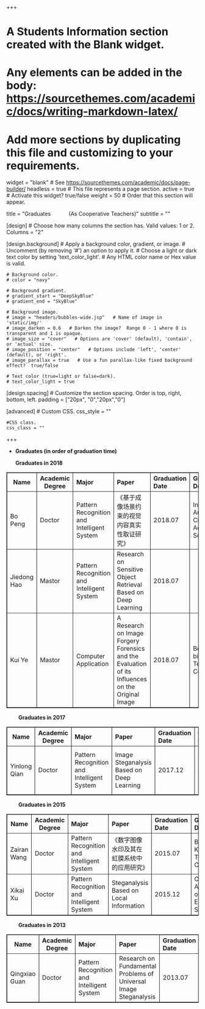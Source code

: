 +++
# A Students Information section created with the Blank widget.
# Any elements can be added in the body: https://sourcethemes.com/academic/docs/writing-markdown-latex/
# Add more sections by duplicating this file and customizing to your requirements.

widget = "blank"  # See https://sourcethemes.com/academic/docs/page-builder/
headless = true  # This file represents a page section.
active = true  # Activate this widget? true/false
weight = 50  # Order that this section will appear.

title = "Graduates&nbsp;&nbsp;&nbsp;&nbsp;&nbsp;&nbsp;&nbsp;&nbsp;&nbsp;&nbsp;&nbsp;&nbsp;(As Cooperative Teachers)"
subtitle = ""

[design]
	# Choose how many columns the section has. Valid values: 1 or 2.
	Columns = "2"
	
[design.background]
	# Apply a background color, gradient, or image.
	# Uncomment (by removing '#') an option to apply it.
	# Choose a light or dark text color by setting 'text_color_light'.
	# Any HTML color name or Hex value is valid.
	
	# Background color.
	# color = "navy"
	
	# Background gradient.
	# gradient_start = "DeepSkyBlue"
	# gradient_end = "SkyBlue"
	
	# Background image.
	# image = "headers/bubbles-wide.jsp"   # Name of image in 'static/img/'
	# image_darken = 0.6   # Darken the image?  Range 0 - 1 where 0 is transparent and 1 is opaque.
	# image_size = "cover"   # Options are 'cover' (default), 'contain', or 'actual' size.
	# image_position = "center"   # Options include 'left', 'center' (default), or 'right'.
	# image_parallax = true   # Use a fun parallax-like fixed background effect?  true/false
	
	# Text color (true=light or false=dark).
	# text_color_light = true
	
[design.spacing]
	# Customize the section spacing. Order is top, right, bottom, left.
	padding = ["20px", "0","20px","0"]

[advanced]
	# Custom CSS.
	css_style = ""
	
	#CSS class.
	css_class = ""
+++

- **Graduates (in order of graduation time)**  

  **Graduates in 2018**

<table border="1" width ="800" style="border-color: black">
   <tr>
      <th align = "center" width ="80">Name</th>
      <th align = "center" width ="80">Academic Degree</th>
      <th align = "left" width ="120">Major</th>
      <th align = "left" width ="295">Paper</th>
      <th align = "left" width ="85">Graduation Date</th>
      <th align = "left" width ="140">Graduation Destination</th>
   </tr>
   <tr>
      <td>Bo Peng</td>
      <td>Doctor</td>
      <td>Pattern Recognition and Intelligent System</td>
      <td>《基于成像场景约束的视觉内容真实性取证研究》</td>
      <td> 2018.07</td>
      <td>Institute of Automation, Chinese Academy of Sciences</td>
   </tr>
      <tr>
      <td>Jiedong Hao</td>
      <td>Mastor</td>
      <td>Pattern Recognition and Intelligent System</td>
      <td> Research on Sensitive Object Retrieval Based on Deep Learning</td>
      <td> 2018.07</td>
      <td></td>
   </tr>
   <tr>
      <td>Kui Ye</td>
      <td>Mastor</td>
      <td>Computer Application</td>
      <td>A Research on Image Forgery Forensics and the Evaluation of its Influences on the Original Image</td>
      <td> 2018.07</td>
      <td>Beijing bitcontinental Technology Co., Ltd</td>
   </tr>
</table>

&nbsp;&nbsp;&nbsp;&nbsp;&nbsp;&nbsp;&nbsp;&nbsp;**Graduates in 2017**

<table border="1" width ="800" style="border-color: black">
   <tr>
      <th align = "center" width ="80">Name</th>
      <th align = "center" width ="80">Academic Degree</th>
      <th align = "left" width ="120">Major</th>
      <th align = "left" width ="295">Paper</th>
      <th align = "left" width ="85">Graduation Date</th>
      <th align = "left" width ="140">Graduation Destination</th>
   </tr>
   <tr>
      <td>Yinlong Qian</td>
      <td>Doctor</td>
      <td>Pattern Recognition and Intelligent System</td>
      <td>Image Steganalysis Based on Deep Learning</td>
      <td> 2017.12</td>
      <td>Beijing Samsung Communication Technology Research Co., Ltd</td>
   </tr>
</table>

&nbsp;&nbsp;&nbsp;&nbsp;&nbsp;&nbsp;&nbsp;&nbsp;**Graduates in 2015**

<table border="1" width ="800" style="border-color: black">
   <tr>
      <th align = "center" width ="80">Name</th>
      <th align = "center" width ="80">Academic Degree</th>
      <th align = "left" width ="120">Major</th>
      <th align = "left" width ="295">Paper</th>
      <th align = "left" width ="85">Graduation Date</th>
      <th align = "left" width ="140">Graduation Destination</th>
   </tr>
   <tr>
      <td>Zairan Wang</td>
      <td>Doctor</td>
      <td>Pattern Recognition and Intelligent System</td>
      <td>《数字图像水印及其在虹膜系统中的应用研究》</td>
      <td> 2015.07</td>
      <td>Beijing Kwai Technology Co., Ltd.</td>
   </tr>
   <tr>
      <td>Xikai Xu</td>
      <td>Doctor</td>
      <td>Pattern Recognition and Intelligent System</td>
      <td>Steganalysis Based on Local Information</td>
      <td> 2015.12</td>
      <td>China Academy of Electronic Science</td>
   </tr>
</table>

&nbsp;&nbsp;&nbsp;&nbsp;&nbsp;&nbsp;&nbsp;&nbsp;**Graduates in 2013**

<table border="1" width ="800" style="border-color: black">
   <tr>
      <th align = "center" width ="80">Name</th>
      <th align = "center" width ="80">Academic Degree</th>
      <th align = "left" width ="120">Major</th>
      <th align = "left" width ="295">Paper</th>
      <th align = "left" width ="85">Graduation Date</th>
      <th align = "left" width ="140">Graduation Destination</th>
   </tr>
   <tr>
      <td>Qingxiao Guan</td>
      <td>Doctor</td>
      <td>Pattern Recognition and Intelligent System</td>
      <td>Research on Fundamental Problems of Universal Image Steganalysis</td>
      <td> 2013.07</td>
      <td>Jimei University</td>
   </tr>
</table>